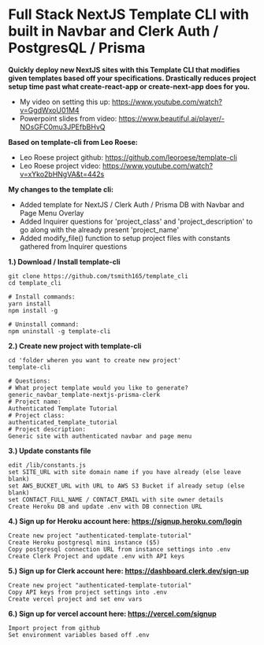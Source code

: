 # Full Stack NextJS Template CLI with built in Navbar and Clerk Auth / PostgresQL / Prisma

**Quickly deploy new NextJS sites with this Template CLI that modifies given templates based off your specifications.  Drastically reduces project setup time past what create-react-app or create-next-app does for you.**
  - My video on setting this up: https://www.youtube.com/watch?v=GgdWxoU01M4
  - Powerpoint slides from video: https://www.beautiful.ai/player/-NOsGFC0mu3JPEfbBHvQ

**Based on template-cli from Leo Roese:**
  - Leo Roese project github: https://github.com/leoroese/template-cli
  - Leo Roese project video: https://www.youtube.com/watch?v=xYko2bHNgVA&t=442s
  
**My changes to the template cli:**
  - Added template for NextJS / Clerk Auth / Prisma DB with Navbar and Page Menu Overlay
  - Added Inquirer questions for 'project_class' and 'project_description' to go along with the already present 'project_name'
  - Added modify_file() function to setup project files with constants gathered from Inquirer questions
  
**1.) Download / Install template-cli**
```
git clone https://github.com/tsmith165/template_cli
cd template_cli

# Install commands:
yarn install
npm install -g

# Uninstall command:
npm uninstall -g template-cli
```

**2.) Create new project with template-cli**
```
cd 'folder wheren you want to create new project'
template-cli

# Questions:
# What project template would you like to generate?
generic_navbar_template-nextjs-prisma-clerk
# Project name:
Authenticated Template Tutorial
# Project class:
authenticated_template_tutorial
# Project description:
Generic site with authenticated navbar and page menu
```
**3.) Update constants file**
```
edit /lib/constants.js
set SITE_URL with site domain name if you have already (else leave blank)
set AWS_BUCKET_URL with URL to AWS S3 Bucket if already setup (else blank)
set CONTACT_FULL_NAME / CONTACT_EMAIL with site owner details
Create Heroku DB and update .env with DB connection URL
```

**4.) Sign up for Heroku account here: https://signup.heroku.com/login**
```
Create new project "authenticated-template-tutorial"
Create Heroku postgresql mini instance ($5)
Copy postgresql connection URL from instance settings into .env
Create Clerk Project and update .env with API keys
```

**5.) Sign up for Clerk account here: https://dashboard.clerk.dev/sign-up**
```
Create new project "authenticated-template-tutorial"
Copy API keys from project settings into .env
Create vercel project and set env vars
```

**6.) Sign up for vercel account here: https://vercel.com/signup**
```
Import project from github
Set environment variables based off .env
```
